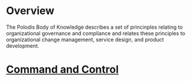# Overview
The Polodis Body of Knowledge describes a set of princinples relating to organizational governance and compliance and relates these principles to organizational change management, service design, and product development.

# [Command and Control](./command_and_control.md)
